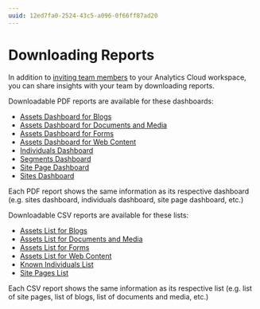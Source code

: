 ```yaml
---
uuid: 12ed7fa0-2524-43c5-a096-0f66ff87ad20
---
```

# Downloading Reports

In addition to [inviting team members](../workspace-settings/managing-users.md#inviting-users) to your Analytics Cloud workspace, you can share insights with your team by downloading reports.

Downloadable PDF reports are available for these dashboards:

* [Assets Dashboard for Blogs](../touchpoints/assets/blogs.md)
* [Assets Dashboard for Documents and Media](../touchpoints/assets/documents-and-media.md)
* [Assets Dashboard for Forms](../touchpoints/assets/forms.md)
* [Assets Dashboard for Web Content](../touchpoints/assets/web-content.md)
* [Individuals Dashboard](../people/individuals.md)
* [Segments Dashboard](../people/segments/segments.md)
* [Site Page Dashboard](../touchpoints/pages/pages.md)
* [Sites Dashboard](../touchpoints/sites-dashboard.md)

Each PDF report shows the same information as its respective dashboard (e.g. sites dashboard, individuals dashboard, site page dashboard, etc.)

Downloadable CSV reports are available for these lists:

* [Assets List for Blogs](../touchpoints/assets/blogs.md)
* [Assets List for Documents and Media](../touchpoints/assets/documents-and-media.md)
* [Assets List for Forms](../touchpoints/assets/forms.md)
* [Assets List for Web Content](../touchpoints/assets/web-content.md)
* [Known Individuals List](../people/individuals/individual-profiles.md)
* [Site Pages List](../touchpoints.md#viewing-page-data)

Each CSV report shows the same information as its respective list (e.g. list of site pages, list of blogs, list of documents and media, etc.)
